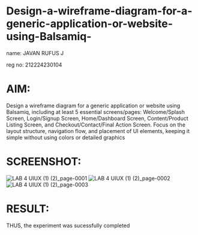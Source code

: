 # Design-a-wireframe-diagram-for-a-generic-application-or-website-using-Balsamiq-

name: JAVAN RUFUS J

reg no: 212224230104

# AIM:
Design a wireframe diagram for a generic application or website using Balsamiq, including at least 5 essential screens/pages: Welcome/Splash Screen,
Login/Signup Screen, Home/Dashboard Screen, Content/Product Listing Screen, and Checkout/Contact/Final Action Screen.
Focus on the layout structure, navigation flow, and placement of UI elements, keeping it simple without using colors or detailed graphics

# SCREENSHOT:
![LAB 4 UIUX (1) (2)_page-0001](https://github.com/user-attachments/assets/95d6a94c-a109-41d6-9379-0c7284df7727)
![LAB 4 UIUX (1) (2)_page-0002](https://github.com/user-attachments/assets/6a1c9f5d-7f94-496b-904e-739d4ca1540d)
![LAB 4 UIUX (1) (2)_page-0003](https://github.com/user-attachments/assets/590fa3ed-10f5-4090-a3cc-290766cf92ed)

# RESULT:
THUS, the experiment was sucessfully completed
